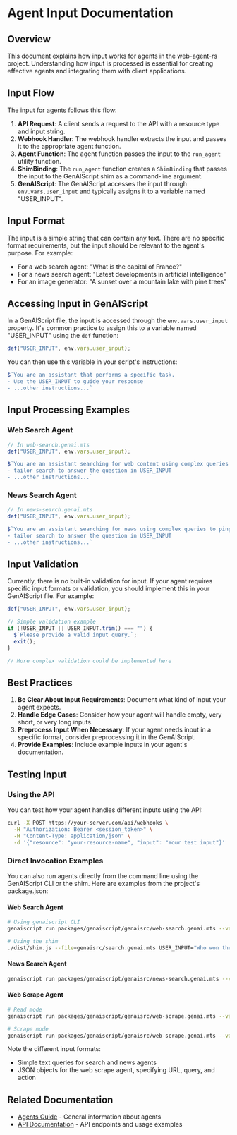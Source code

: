 # Agent Input Documentation

## Overview

This document explains how input works for agents in the web-agent-rs project. Understanding how input is processed is essential for creating effective agents and integrating them with client applications.

## Input Flow

The input for agents follows this flow:

1. **API Request**: A client sends a request to the API with a resource type and input string.
2. **Webhook Handler**: The webhook handler extracts the input and passes it to the appropriate agent function.
3. **Agent Function**: The agent function passes the input to the `run_agent` utility function.
4. **ShimBinding**: The `run_agent` function creates a `ShimBinding` that passes the input to the GenAIScript shim as a command-line argument.
5. **GenAIScript**: The GenAIScript accesses the input through `env.vars.user_input` and typically assigns it to a variable named "USER_INPUT".

## Input Format

The input is a simple string that can contain any text. There are no specific format requirements, but the input should be relevant to the agent's purpose. For example:

- For a web search agent: "What is the capital of France?"
- For a news search agent: "Latest developments in artificial intelligence"
- For an image generator: "A sunset over a mountain lake with pine trees"

## Accessing Input in GenAIScript

In a GenAIScript file, the input is accessed through the `env.vars.user_input` property. It's common practice to assign this to a variable named "USER_INPUT" using the `def` function:

```typescript
def("USER_INPUT", env.vars.user_input);
```

You can then use this variable in your script's instructions:

```typescript
$`You are an assistant that performs a specific task.
- Use the USER_INPUT to guide your response
- ...other instructions...`
```

## Input Processing Examples

### Web Search Agent

```typescript
// In web-search.genai.mts
def("USER_INPUT", env.vars.user_input);

$`You are an assistant searching for web content using complex queries to pinpoint results.
- tailor search to answer the question in USER_INPUT
- ...other instructions...`
```

### News Search Agent

```typescript
// In news-search.genai.mts
def("USER_INPUT", env.vars.user_input);

$`You are an assistant searching for news using complex queries to pinpoint results.
- tailor search to answer the question in USER_INPUT
- ...other instructions...`
```

## Input Validation

Currently, there is no built-in validation for input. If your agent requires specific input formats or validation, you should implement this in your GenAIScript file. For example:

```typescript
def("USER_INPUT", env.vars.user_input);

// Simple validation example
if (!USER_INPUT || USER_INPUT.trim() === "") {
  $`Please provide a valid input query.`;
  exit();
}

// More complex validation could be implemented here
```

## Best Practices

1. **Be Clear About Input Requirements**: Document what kind of input your agent expects.
2. **Handle Edge Cases**: Consider how your agent will handle empty, very short, or very long inputs.
3. **Preprocess Input When Necessary**: If your agent needs input in a specific format, consider preprocessing it in the GenAIScript.
4. **Provide Examples**: Include example inputs in your agent's documentation.

## Testing Input

### Using the API

You can test how your agent handles different inputs using the API:

```bash
curl -X POST https://your-server.com/api/webhooks \
  -H "Authorization: Bearer <session_token>" \
  -H "Content-Type: application/json" \
  -d '{"resource": "your-resource-name", "input": "Your test input"}'
```

### Direct Invocation Examples

You can also run agents directly from the command line using the GenAIScript CLI or the shim. Here are examples from the project's package.json:

#### Web Search Agent

```bash
# Using genaiscript CLI
genaiscript run packages/genaiscript/genaisrc/web-search.genai.mts --vars USER_INPUT='who won the 2024 election?'

# Using the shim
./dist/shim.js --file=genaisrc/search.genai.mts USER_INPUT="Who won the 2024 presidential election?"
```

#### News Search Agent

```bash
genaiscript run packages/genaiscript/genaisrc/news-search.genai.mts --vars USER_INPUT='What are the latest updates and developments in the Ukraine war?'
```

#### Web Scrape Agent

```bash
# Read mode
genaiscript run packages/genaiscript/genaisrc/web-scrape.genai.mts --vars USER_INPUT='{"url":"https://geoff.seemueller.io/about","query":"Describe the details of the page.", "action": "read"}'

# Scrape mode
genaiscript run packages/genaiscript/genaisrc/web-scrape.genai.mts --vars USER_INPUT='{"url":"https://www.time4learning.com/homeschool-curriculum/high-school/eleventh-grade/math.html","query":"What is on this page?", "action": "scrape"}'
```


Note the different input formats:
- Simple text queries for search and news agents
- JSON objects for the web scrape agent, specifying URL, query, and action

## Related Documentation

- [Agents Guide](./agents.md) - General information about agents
- [API Documentation](./api.md) - API endpoints and usage examples
